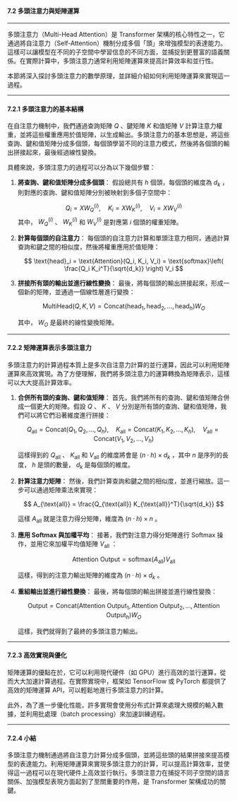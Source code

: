 #### **7.2 多頭注意力與矩陣運算**

---

多頭注意力（Multi-Head Attention）是 Transformer 架構的核心特性之一，它通過將自注意力（Self-Attention）機制分成多個「頭」來增強模型的表達能力。這樣可以讓模型在不同的子空間中學習信息的不同方面，並捕捉到更豐富的語義關係。在實際計算中，多頭注意力通常利用矩陣運算來提高計算效率和並行性。

本節將深入探討多頭注意力的數學原理，並詳細介紹如何利用矩陣運算來實現這一過程。

---

#### **7.2.1 多頭注意力的基本結構**

在自注意力機制中，我們通過查詢矩陣  $Q$ 、鍵矩陣  $K$  和值矩陣  $V$  計算注意力權重，並將這些權重應用於值矩陣，以生成輸出。多頭注意力的基本思想是，將這些查詢、鍵和值矩陣分成多個頭，每個頭學習不同的注意力模式，然後將各個頭的輸出拼接起來，最後經過線性變換。

具體來說，多頭注意力的過程可以分為以下幾個步驟：

1. **將查詢、鍵和值矩陣分成多個頭**：
   假設總共有  $h$  個頭，每個頭的維度為  $d_k$ ，則對應的查詢、鍵和值矩陣分別被映射到多個子空間中：
   
   $$
   Q_i = X W_Q^{(i)}, \quad K_i = X W_K^{(i)}, \quad V_i = X W_V^{(i)}
   $$
   其中， $W_Q^{(i)}$ 、 $W_K^{(i)}$  和  $W_V^{(i)}$  是對應第  $i$  個頭的權重矩陣。

2. **計算每個頭的自注意力**：
   每個頭的自注意力計算和單頭注意力相同，通過計算查詢和鍵之間的相似度，然後將權重應用於值矩陣：

   $$
   \text{head}_i = \text{Attention}(Q_i, K_i, V_i) = \text{softmax}\left( \frac{Q_i K_i^T}{\sqrt{d_k}} \right) V_i
   $$

3. **拼接所有頭的輸出並進行線性變換**：
   最後，將每個頭的輸出拼接起來，形成一個新的矩陣，並通過一個線性層進行變換：

   $$
   \text{MultiHead}(Q, K, V) = \text{Concat}(\text{head}_1, \text{head}_2, \dots, \text{head}_h) W_O
   $$

   其中， $W_O$  是最終的線性變換矩陣。

---

#### **7.2.2 矩陣運算表示多頭注意力**

多頭注意力的計算過程本質上是多次自注意力計算的並行運算，因此可以利用矩陣運算來高效實現。為了方便理解，我們將多頭注意力的運算轉換為矩陣表示，這樣可以大大提高計算效率。

1. **合併所有頭的查詢、鍵和值矩陣**：
   首先，我們將所有的查詢、鍵和值矩陣合併成一個更大的矩陣。假設  $Q$ 、 $K$ 、 $V$  分別是所有頭的查詢、鍵和值矩陣，我們可以將它們沿著維度進行拼接：

   $$
   Q_{\text{all}} = \text{Concat}(Q_1, Q_2, \dots, Q_h), \quad K_{\text{all}} = \text{Concat}(K_1, K_2, \dots, K_h), \quad V_{\text{all}} = \text{Concat}(V_1, V_2, \dots, V_h)
   $$

   這樣得到的  $Q_{\text{all}}$ 、 $K_{\text{all}}$  和  $V_{\text{all}}$  的維度將會是  $(n \cdot h) \times d_k$ ，其中  $n$  是序列的長度， $h$  是頭的數量， $d_k$  是每個頭的維度。

2. **計算注意力矩陣**：
   然後，我們計算查詢和鍵之間的相似度，並進行縮放。這一步可以通過矩陣乘法來實現：

   $$
   A_{\text{all}} = \frac{Q_{\text{all}} K_{\text{all}}^T}{\sqrt{d_k}}
   $$

   這樣  $A_{\text{all}}$  就是注意力得分矩陣，維度為  $(n \cdot h) \times n$ 。

3. **應用 Softmax 與加權平均**：
   接著，我們對注意力得分矩陣進行 Softmax 操作，並用它來加權平均值矩陣  $V_{\text{all}}$ ：

   $$
   \text{Attention Output} = \text{softmax}(A_{\text{all}}) V_{\text{all}}
   $$

   這樣，得到的注意力輸出矩陣的維度為  $(n \cdot h) \times d_k$ 。

4. **重組輸出並進行線性變換**：
   最後，將每個頭的輸出拼接並進行線性變換：

   $$
   \text{Output} = \text{Concat}(\text{Attention Output}_1, \text{Attention Output}_2, \dots, \text{Attention Output}_h) W_O
   $$

   這樣，我們就得到了最終的多頭注意力輸出。

---

#### **7.2.3 高效實現與優化**

矩陣運算的優點在於，它可以利用現代硬件（如 GPU）進行高效的並行運算，從而大大加速計算過程。在實際實現中，框架如 TensorFlow 或 PyTorch 都提供了高效的矩陣運算 API，可以輕鬆地進行多頭注意力的計算。

此外，為了進一步優化性能，許多實現會使用分布式計算來處理大規模的輸入數據，並利用批處理（batch processing）來加速訓練過程。

---

#### **7.2.4 小結**

多頭注意力機制通過將自注意力計算分成多個頭，並將這些頭的結果拼接來提高模型的表達能力。利用矩陣運算來實現多頭注意力的計算，可以提高計算效率，並使得這一過程可以在現代硬件上高效並行執行。多頭注意力在捕捉不同子空間的語言關係、加強模型表現方面起到了至關重要的作用，是 Transformer 架構成功的關鍵。